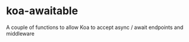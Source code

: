 # koa-awaitable
A couple of functions to allow Koa to accept async / await endpoints and middleware
